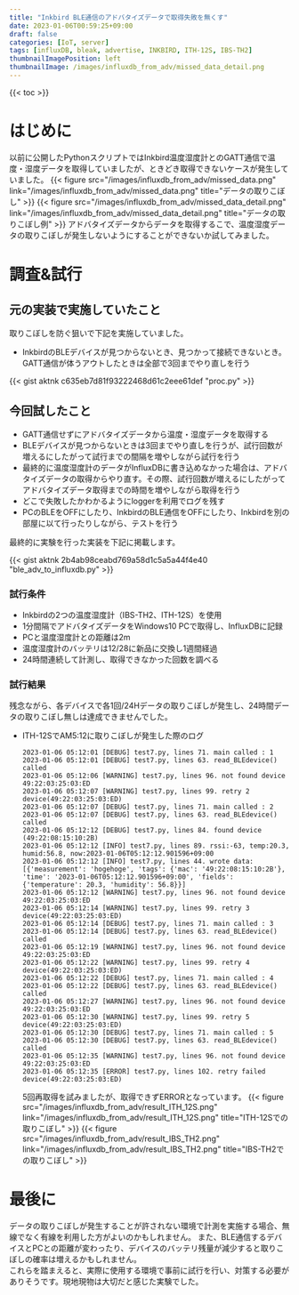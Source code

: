 ```yaml
---
title: "Inkbird BLE通信のアドバタイズデータで取得失敗を無くす"
date: 2023-01-06T00:59:25+09:00
draft: false
categories: [IoT, server]
tags: [influxDB, bleak, advertise, INKBIRD, ITH-12S, IBS-TH2]
thumbnailImagePosition: left
thumbnailImage: /images/influxdb_from_adv/missed_data_detail.png
---
```


{{< toc >}}

# はじめに

以前に公開したPythonスクリプトではInkbird温度湿度計とのGATT通信で温度・湿度データを取得していましたが、ときどき取得できないケースが発生していました。
{{< figure src="/images/influxdb_from_adv/missed_data.png" link="/images/influxdb_from_adv/missed_data.png" title="データの取りこぼし" >}}
{{< figure src="/images/influxdb_from_adv/missed_data_detail.png" link="/images/influxdb_from_adv/missed_data_detail.png" title="データの取りこぼし例" >}}
アドバタイズデータからデータを取得するこで、温度湿度データの取りこぼしが発生しないようにすることができないか試してみました。

# 調査&試行

## 元の実装で実施していたこと

取りこぼしを防ぐ狙いで下記を実施していました。
- InkbirdのBLEデバイスが見つからないとき、見つかって接続できないとき。GATT通信が体うアウトしたときは全部で3回までやり直しを行う

{{< gist aktnk c635eb7d81f93222468d61c2eee61def "proc.py" >}}

## 今回試したこと

- GATT通信せずにアドバタイズデータから温度・湿度データを取得する
- BLEデバイスが見つからないときは3回までやり直しを行うが、試行回数が増えるにしたがって試行までの間隔を増やしながら試行を行う
- 最終的に温度湿度計のデータがInfluxDBに書き込めなかった場合は、アドバタイズデータの取得からやり直す。その際、試行回数が増えるにしたがってアドバタイズデータ取得までの時間を増やしながら取得を行う
- どこで失敗したかわかるようにloggerを利用でログを残す
- PCのBLEをOFFにしたり、InkbirdのBLE通信をOFFにしたり、Inkbirdを別の部屋に以て行ったりしながら、テストを行う

最終的に実験を行った実装を下記に掲載します。

{{< gist aktnk 2b4ab98ceabd769a58d1c5a5a44f4e40 "ble_adv_to_influxdb.py" >}}

### 試行条件

- Inkbirdの2つの温度湿度計（IBS-TH2、ITH-12S）を使用
- 1分間隔でアドバタイズデータをWindows10 PCで取得し、InfluxDBに記録
- PCと温度湿度計との距離は2m
- 温度湿度計のバッテリは12/28に新品に交換し1週間経過
- 24時間連続して計測し、取得できなかった回数を調べる

### 試行結果

残念ながら、各デバイスで各1回/24Hデータの取りこぼしが発生し、24時間データの取りこぼし無しは達成できませんでした。


- ITH-12SでAM5:12に取りこぼしが発生した際のログ
  ```
  2023-01-06 05:12:01 [DEBUG] test7.py, lines 71. main called : 1
  2023-01-06 05:12:01 [DEBUG] test7.py, lines 63. read_BLEdevice() called
  2023-01-06 05:12:06 [WARNING] test7.py, lines 96. not found device 49:22:03:25:03:ED
  2023-01-06 05:12:07 [WARNING] test7.py, lines 99. retry 2 device(49:22:03:25:03:ED)
  2023-01-06 05:12:07 [DEBUG] test7.py, lines 71. main called : 2
  2023-01-06 05:12:07 [DEBUG] test7.py, lines 63. read_BLEdevice() called
  2023-01-06 05:12:12 [DEBUG] test7.py, lines 84. found device (49:22:08:15:10:2B)
  2023-01-06 05:12:12 [INFO] test7.py, lines 89. rssi:-63, temp:20.3, humid:56.8, now:2023-01-06T05:12:12.901596+09:00
  2023-01-06 05:12:12 [INFO] test7.py, lines 44. wrote data: [{'measurement': 'hogehoge', 'tags': {'mac': '49:22:08:15:10:2B'}, 'time': '2023-01-06T05:12:12.901596+09:00', 'fields': {'temperature': 20.3, 'humidity': 56.8}}]
  2023-01-06 05:12:12 [WARNING] test7.py, lines 96. not found device 49:22:03:25:03:ED
  2023-01-06 05:12:14 [WARNING] test7.py, lines 99. retry 3 device(49:22:03:25:03:ED)
  2023-01-06 05:12:14 [DEBUG] test7.py, lines 71. main called : 3
  2023-01-06 05:12:14 [DEBUG] test7.py, lines 63. read_BLEdevice() called
  2023-01-06 05:12:19 [WARNING] test7.py, lines 96. not found device 49:22:03:25:03:ED
  2023-01-06 05:12:22 [WARNING] test7.py, lines 99. retry 4 device(49:22:03:25:03:ED)
  2023-01-06 05:12:22 [DEBUG] test7.py, lines 71. main called : 4
  2023-01-06 05:12:22 [DEBUG] test7.py, lines 63. read_BLEdevice() called
  2023-01-06 05:12:27 [WARNING] test7.py, lines 96. not found device 49:22:03:25:03:ED
  2023-01-06 05:12:30 [WARNING] test7.py, lines 99. retry 5 device(49:22:03:25:03:ED)
  2023-01-06 05:12:30 [DEBUG] test7.py, lines 71. main called : 5
  2023-01-06 05:12:30 [DEBUG] test7.py, lines 63. read_BLEdevice() called
  2023-01-06 05:12:35 [WARNING] test7.py, lines 96. not found device 49:22:03:25:03:ED
  2023-01-06 05:12:35 [ERROR] test7.py, lines 102. retry failed device(49:22:03:25:03:ED)
  ```
  5回再取得を試みましたが、取得できずERRORとなっています。
  {{< figure src="/images/influxdb_from_adv/result_ITH_12S.png" link="/images/influxdb_from_adv/result_ITH_12S.png" title="ITH-12Sでの取りこぼし" >}}
  {{< figure src="/images/influxdb_from_adv/result_IBS_TH2.png" link="/images/influxdb_from_adv/result_IBS_TH2.png" title="IBS-TH2での取りこぼし" >}}

# 最後に

データの取りこぼしが発生することが許されない環境で計測を実施する場合、無線でなく有線を利用した方がよいのかもしれません。
また、BLE通信するデバイスとPCとの距離が変わったり、デバイスのバッテリ残量が減少すると取りこぼしの確率は増えるかもしれません。  
これらを踏まえると、実際に使用する環境で事前に試行を行い、対策する必要がありそうです。現地現物は大切だと感じた実験でした。